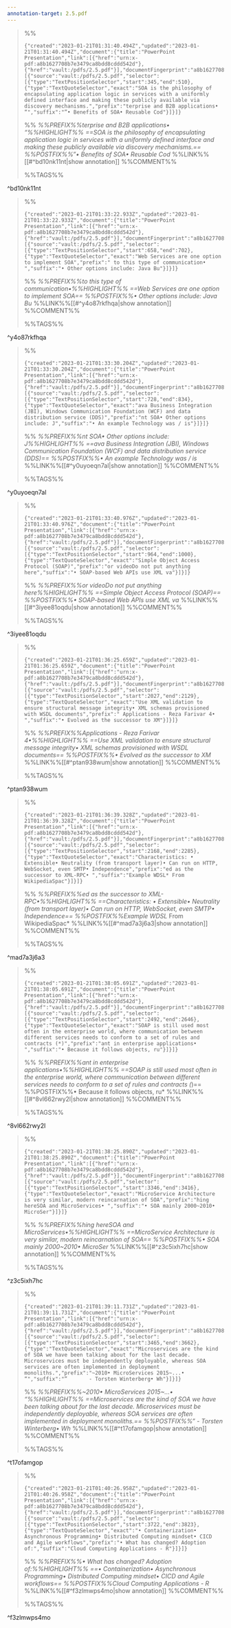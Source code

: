 ```yaml
---
annotation-target: 2.5.pdf
---
```



>%%
>```annotation-json
>{"created":"2023-01-21T01:31:40.494Z","updated":"2023-01-21T01:31:40.494Z","document":{"title":"PowerPoint Presentation","link":[{"href":"urn:x-pdf:a8b1627708b7e3479ca8bdd8cddd542d"},{"href":"vault:/pdfs/2.5.pdf"}],"documentFingerprint":"a8b1627708b7e3479ca8bdd8cddd542d"},"uri":"vault:/pdfs/2.5.pdf","target":[{"source":"vault:/pdfs/2.5.pdf","selector":[{"type":"TextPositionSelector","start":345,"end":510},{"type":"TextQuoteSelector","exact":"SOA is the philosophy of encapsulating application logic in services with a uniformly defined interface and making these publicly available via discovery mechanisms.","prefix":"terprise and B2B applications• “","suffix":"”• Benefits of SOA• Reusable Cod"}]}]}
>```
>%%
>*%%PREFIX%%terprise and B2B applications• “%%HIGHLIGHT%% ==SOA is the philosophy of encapsulating application logic in services with a uniformly defined interface and making these publicly available via discovery mechanisms.== %%POSTFIX%%”• Benefits of SOA• Reusable Cod*
>%%LINK%%[[#^bd10nk11nt|show annotation]]
>%%COMMENT%%
>
>%%TAGS%%
>
^bd10nk11nt


>%%
>```annotation-json
>{"created":"2023-01-21T01:33:22.933Z","updated":"2023-01-21T01:33:22.933Z","document":{"title":"PowerPoint Presentation","link":[{"href":"urn:x-pdf:a8b1627708b7e3479ca8bdd8cddd542d"},{"href":"vault:/pdfs/2.5.pdf"}],"documentFingerprint":"a8b1627708b7e3479ca8bdd8cddd542d"},"uri":"vault:/pdfs/2.5.pdf","target":[{"source":"vault:/pdfs/2.5.pdf","selector":[{"type":"TextPositionSelector","start":658,"end":702},{"type":"TextQuoteSelector","exact":"Web Services are one option to implement SOA","prefix":" to this type of communication• ","suffix":"• Other options include: Java Bu"}]}]}
>```
>%%
>*%%PREFIX%%to this type of communication•%%HIGHLIGHT%% ==Web Services are one option to implement SOA== %%POSTFIX%%• Other options include: Java Bu*
>%%LINK%%[[#^y4o87rkfhqa|show annotation]]
>%%COMMENT%%
>
>%%TAGS%%
>
^y4o87rkfhqa


>%%
>```annotation-json
>{"created":"2023-01-21T01:33:30.204Z","updated":"2023-01-21T01:33:30.204Z","document":{"title":"PowerPoint Presentation","link":[{"href":"urn:x-pdf:a8b1627708b7e3479ca8bdd8cddd542d"},{"href":"vault:/pdfs/2.5.pdf"}],"documentFingerprint":"a8b1627708b7e3479ca8bdd8cddd542d"},"uri":"vault:/pdfs/2.5.pdf","target":[{"source":"vault:/pdfs/2.5.pdf","selector":[{"type":"TextPositionSelector","start":728,"end":834},{"type":"TextQuoteSelector","exact":"ava Business Integration (JBI), Windows Communication Foundation (WCF) and data distribution service (DDS)","prefix":"nt SOA• Other options include: J","suffix":"• An example Technology was / is"}]}]}
>```
>%%
>*%%PREFIX%%nt SOA• Other options include: J%%HIGHLIGHT%% ==ava Business Integration (JBI), Windows Communication Foundation (WCF) and data distribution service (DDS)== %%POSTFIX%%• An example Technology was / is*
>%%LINK%%[[#^y0uyoeqn7al|show annotation]]
>%%COMMENT%%
>
>%%TAGS%%
>
^y0uyoeqn7al


>%%
>```annotation-json
>{"created":"2023-01-21T01:33:40.976Z","updated":"2023-01-21T01:33:40.976Z","document":{"title":"PowerPoint Presentation","link":[{"href":"urn:x-pdf:a8b1627708b7e3479ca8bdd8cddd542d"},{"href":"vault:/pdfs/2.5.pdf"}],"documentFingerprint":"a8b1627708b7e3479ca8bdd8cddd542d"},"uri":"vault:/pdfs/2.5.pdf","target":[{"source":"vault:/pdfs/2.5.pdf","selector":[{"type":"TextPositionSelector","start":964,"end":1000},{"type":"TextQuoteSelector","exact":"Simple Object Access Protocol (SOAP)","prefix":"or videoDo not put anything here","suffix":"• SOAP-based Web APIs use XML va"}]}]}
>```
>%%
>*%%PREFIX%%or videoDo not put anything here%%HIGHLIGHT%% ==Simple Object Access Protocol (SOAP)== %%POSTFIX%%• SOAP-based Web APIs use XML va*
>%%LINK%%[[#^3iyee81oqdu|show annotation]]
>%%COMMENT%%
>
>%%TAGS%%
>
^3iyee81oqdu


>%%
>```annotation-json
>{"created":"2023-01-21T01:36:25.659Z","updated":"2023-01-21T01:36:25.659Z","document":{"title":"PowerPoint Presentation","link":[{"href":"urn:x-pdf:a8b1627708b7e3479ca8bdd8cddd542d"},{"href":"vault:/pdfs/2.5.pdf"}],"documentFingerprint":"a8b1627708b7e3479ca8bdd8cddd542d"},"uri":"vault:/pdfs/2.5.pdf","target":[{"source":"vault:/pdfs/2.5.pdf","selector":[{"type":"TextPositionSelector","start":2027,"end":2129},{"type":"TextQuoteSelector","exact":"Use XML validation to ensure structural message integrity• XML schemas provisioned with WSDL documents","prefix":" Applications - Reza Farivar 4• ","suffix":"• Evolved as the successor to XM"}]}]}
>```
>%%
>*%%PREFIX%%Applications - Reza Farivar 4•%%HIGHLIGHT%% ==Use XML validation to ensure structural message integrity• XML schemas provisioned with WSDL documents== %%POSTFIX%%• Evolved as the successor to XM*
>%%LINK%%[[#^ptan938wum|show annotation]]
>%%COMMENT%%
>
>%%TAGS%%
>
^ptan938wum


>%%
>```annotation-json
>{"created":"2023-01-21T01:36:39.328Z","updated":"2023-01-21T01:36:39.328Z","document":{"title":"PowerPoint Presentation","link":[{"href":"urn:x-pdf:a8b1627708b7e3479ca8bdd8cddd542d"},{"href":"vault:/pdfs/2.5.pdf"}],"documentFingerprint":"a8b1627708b7e3479ca8bdd8cddd542d"},"uri":"vault:/pdfs/2.5.pdf","target":[{"source":"vault:/pdfs/2.5.pdf","selector":[{"type":"TextPositionSelector","start":2168,"end":2285},{"type":"TextQuoteSelector","exact":"Characteristics: • Extensible• Neutrality (from transport layer)• Can run on HTTP, WebSocket, even SMTP• Independence","prefix":"ed as the successor to XML-RPC• ","suffix":"Example WDSL* From WikipediaSpac"}]}]}
>```
>%%
>*%%PREFIX%%ed as the successor to XML-RPC•%%HIGHLIGHT%% ==Characteristics: • Extensible• Neutrality (from transport layer)• Can run on HTTP, WebSocket, even SMTP• Independence== %%POSTFIX%%Example WDSL* From WikipediaSpac*
>%%LINK%%[[#^mad7a3j6a3|show annotation]]
>%%COMMENT%%
>
>%%TAGS%%
>
^mad7a3j6a3


>%%
>```annotation-json
>{"created":"2023-01-21T01:38:05.691Z","updated":"2023-01-21T01:38:05.691Z","document":{"title":"PowerPoint Presentation","link":[{"href":"urn:x-pdf:a8b1627708b7e3479ca8bdd8cddd542d"},{"href":"vault:/pdfs/2.5.pdf"}],"documentFingerprint":"a8b1627708b7e3479ca8bdd8cddd542d"},"uri":"vault:/pdfs/2.5.pdf","target":[{"source":"vault:/pdfs/2.5.pdf","selector":[{"type":"TextPositionSelector","start":2492,"end":2646},{"type":"TextQuoteSelector","exact":"SOAP is still used most often in the enterprise world, where communication between different services needs to conform to a set of rules and contracts (*)","prefix":"ant in enterprise applications• ","suffix":"• Because it follows objects, ru"}]}]}
>```
>%%
>*%%PREFIX%%ant in enterprise applications•%%HIGHLIGHT%% ==SOAP is still used most often in the enterprise world, where communication between different services needs to conform to a set of rules and contracts (*)== %%POSTFIX%%• Because it follows objects, ru*
>%%LINK%%[[#^8vl662rwy2l|show annotation]]
>%%COMMENT%%
>
>%%TAGS%%
>
^8vl662rwy2l


>%%
>```annotation-json
>{"created":"2023-01-21T01:38:25.890Z","updated":"2023-01-21T01:38:25.890Z","document":{"title":"PowerPoint Presentation","link":[{"href":"urn:x-pdf:a8b1627708b7e3479ca8bdd8cddd542d"},{"href":"vault:/pdfs/2.5.pdf"}],"documentFingerprint":"a8b1627708b7e3479ca8bdd8cddd542d"},"uri":"vault:/pdfs/2.5.pdf","target":[{"source":"vault:/pdfs/2.5.pdf","selector":[{"type":"TextPositionSelector","start":3346,"end":3416},{"type":"TextQuoteSelector","exact":"MicroService Architecture is very similar, modern reincarnation of SOA","prefix":"hing hereSOA and MicroServices• ","suffix":"• SOA mainly 2000~2010• MicroSer"}]}]}
>```
>%%
>*%%PREFIX%%hing hereSOA and MicroServices•%%HIGHLIGHT%% ==MicroService Architecture is very similar, modern reincarnation of SOA== %%POSTFIX%%• SOA mainly 2000~2010• MicroSer*
>%%LINK%%[[#^z3c5ixh7hc|show annotation]]
>%%COMMENT%%
>
>%%TAGS%%
>
^z3c5ixh7hc


>%%
>```annotation-json
>{"created":"2023-01-21T01:39:11.731Z","updated":"2023-01-21T01:39:11.731Z","document":{"title":"PowerPoint Presentation","link":[{"href":"urn:x-pdf:a8b1627708b7e3479ca8bdd8cddd542d"},{"href":"vault:/pdfs/2.5.pdf"}],"documentFingerprint":"a8b1627708b7e3479ca8bdd8cddd542d"},"uri":"vault:/pdfs/2.5.pdf","target":[{"source":"vault:/pdfs/2.5.pdf","selector":[{"type":"TextPositionSelector","start":3465,"end":3662},{"type":"TextQuoteSelector","exact":"Microservices are the kind of SOA we have been talking about for the last decade. Microservices must be independently deployable, whereas SOA services are often implemented in deployment monoliths.","prefix":"~2010• MicroServices 2015~...• “","suffix":"”       - Torsten Winterberg• Wh"}]}]}
>```
>%%
>*%%PREFIX%%~2010• MicroServices 2015~...• “%%HIGHLIGHT%% ==Microservices are the kind of SOA we have been talking about for the last decade. Microservices must be independently deployable, whereas SOA services are often implemented in deployment monoliths.== %%POSTFIX%%”       - Torsten Winterberg• Wh*
>%%LINK%%[[#^t17ofamgop|show annotation]]
>%%COMMENT%%
>
>%%TAGS%%
>
^t17ofamgop


>%%
>```annotation-json
>{"created":"2023-01-21T01:40:26.958Z","updated":"2023-01-21T01:40:26.958Z","document":{"title":"PowerPoint Presentation","link":[{"href":"urn:x-pdf:a8b1627708b7e3479ca8bdd8cddd542d"},{"href":"vault:/pdfs/2.5.pdf"}],"documentFingerprint":"a8b1627708b7e3479ca8bdd8cddd542d"},"uri":"vault:/pdfs/2.5.pdf","target":[{"source":"vault:/pdfs/2.5.pdf","selector":[{"type":"TextPositionSelector","start":3722,"end":3823},{"type":"TextQuoteSelector","exact":"• Containerization• Asynchronous Programming• Distributed Computing mindset• CICD and Agile workflows","prefix":"• What has changed? Adoption of:","suffix":"Cloud Computing Applications - R"}]}]}
>```
>%%
>*%%PREFIX%%• What has changed? Adoption of:%%HIGHLIGHT%% ==• Containerization• Asynchronous Programming• Distributed Computing mindset• CICD and Agile workflows== %%POSTFIX%%Cloud Computing Applications - R*
>%%LINK%%[[#^f3zlmwps4mo|show annotation]]
>%%COMMENT%%
>
>%%TAGS%%
>
^f3zlmwps4mo
